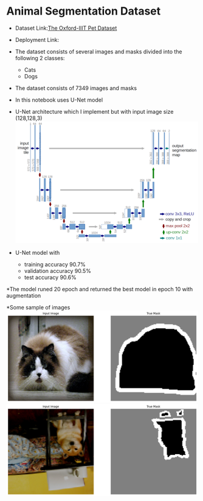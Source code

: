 # Animal Segmentation Dataset 
* Dataset Link:[The Oxford-IIIT Pet Dataset](https://www.robots.ox.ac.uk/~vgg/data/pets/)

* Deployment Link:

* The dataset consists of several images  and masks divided into the following 2 classes:
  - Cats
  - Dogs
* The dataset consists of 7349 images and masks
* In this notebook uses U-Net model
* U-Net architecture which I implement but with input image size (128,128,3)
![U-Net architecture](images/u-net-architecture.png)

* U-Net model with
  - training accuracy 90.7%
  - validation accuracy 90.5%
  - test accuracy 90.6%

*The model runed 20 epoch and returned the best model in epoch 10 with augmentation

*Some sample of images
![Cat image and mask](images/Cat_1.png)
![Dog image and mask](images/Dog_1.png)


 
